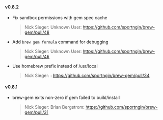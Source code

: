#### v0.8.2

* Fix sandbox permissions with gem spec cache

  > Nick Sieger: Unknown User: https://github.com/sportngin/brew-gem/pull/48

* Add `brew gem formula` command for debugging

  > Nick Sieger: Unknown User: https://github.com/sportngin/brew-gem/pull/46

* Use homebrew prefix instead of /usr/local

  > Nick Sieger: : https://github.com/sportngin/brew-gem/pull/34

#### v0.8.1

* brew-gem exits non-zero if gem failed to build/install

  > Nick Sieger: Brian Bergstrom: https://github.com/sportngin/brew-gem/pull/31

